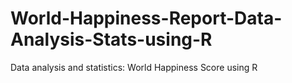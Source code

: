 # World-Happiness-Report-Data-Analysis-Stats-using-R
Data analysis and statistics: World Happiness Score using R
